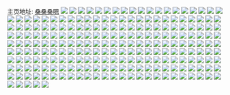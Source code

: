 主页地址: [桑桑桑嗯](https://weibo.com/u/2394932644) 
![](https://wx4.sinaimg.cn/mw2000/8ebfc5a4ly1h9pppydktlj21gj2ldkjm.jpg) 
![](https://wx4.sinaimg.cn/mw2000/8ebfc5a4ly1h9pprewtpmj21vk35se84.jpg) 
![](https://wx4.sinaimg.cn/mw2000/8ebfc5a4ly1h9ppp7p65nj20wg1lytz7.jpg) 
![](https://wx4.sinaimg.cn/mw2000/8ebfc5a4ly1h9ppppov9dj23402c04qr.jpg) 
![](https://wx4.sinaimg.cn/mw2000/8ebfc5a4ly1h9pps98f9jj22722xf7wj.jpg) 
![](https://wx4.sinaimg.cn/mw2000/8ebfc5a4ly1h842lu6xadj22c0340u0y.jpg) 
![](https://wx4.sinaimg.cn/mw2000/8ebfc5a4ly1h78uytctgqj20wg175k0d.jpg) 
![](https://wx4.sinaimg.cn/mw2000/8ebfc5a4ly1h71iwyk07gj20wi0sc75h.jpg) 
![](https://wx4.sinaimg.cn/mw2000/8ebfc5a4ly1h5uafn3g6xj233z33ze85.jpg) 
![](https://wx4.sinaimg.cn/mw2000/8ebfc5a4ly1h5j49py23aj20j60j6q4t.jpg) 
![](https://wx4.sinaimg.cn/mw2000/8ebfc5a4ly1h4tnxdcd0pj23402c0u0y.jpg) 
![](https://wx4.sinaimg.cn/mw2000/8ebfc5a4ly1h4fsj21aldj20j60j6t9p.jpg) 
![](https://wx4.sinaimg.cn/mw2000/8ebfc5a4ly1h462l0e7bmj21hc0u0dt9.jpg) 
![](https://wx4.sinaimg.cn/mw2000/8ebfc5a4ly1h3zzl1fcx4j20j60j6q4t.jpg) 
![](https://wx4.sinaimg.cn/mw2000/8ebfc5a4ly1h3zzl1ocnoj205i04dwec.jpg) 
![](https://wx4.sinaimg.cn/mw2000/8ebfc5a4ly1h3n78tvyhxj20rs0apwfk.jpg) 
![](https://wx4.sinaimg.cn/mw2000/8ebfc5a4ly1h3jjii2uuwj23401r0qv5.jpg) 
![](https://wx4.sinaimg.cn/mw2000/8ebfc5a4ly1h3csne0jmmj22c03407wi.jpg) 
![](https://wx4.sinaimg.cn/mw2000/8ebfc5a4ly1h31xo7henfj20u014010w.jpg) 
![](https://wx4.sinaimg.cn/mw2000/8ebfc5a4ly1h2yu9i4cmjj21sq1sqb29.jpg) 
![](https://wx4.sinaimg.cn/mw2000/8ebfc5a4ly1h2yu9duxivj22c02c0x6p.jpg) 
![](https://wx4.sinaimg.cn/mw2000/8ebfc5a4ly1h2o0xsgfezj21o01o0kfu.jpg) 
![](https://wx4.sinaimg.cn/mw2000/8ebfc5a4ly1h2kt2uaa4fj22bz340u0x.jpg) 
![](https://wx4.sinaimg.cn/mw2000/8ebfc5a4ly1h2kt2wb5prj22da35se81.jpg) 
![](https://wx4.sinaimg.cn/mw2000/8ebfc5a4ly1h2kt2vh264j22c0341qv5.jpg) 
![](https://wx4.sinaimg.cn/mw2000/8ebfc5a4ly1h2gbyqv990j21kw1kw467.jpg) 
![](https://wx4.sinaimg.cn/mw2000/8ebfc5a4ly1h2cfoymo3fj21o02yo1kz.jpg) 
![](https://wx4.sinaimg.cn/mw2000/8ebfc5a4ly1h2cfol8jjbj20xc1k91kx.jpg) 
![](https://wx4.sinaimg.cn/mw2000/8ebfc5a4ly1h2cfp8tv11j21o02yo1kz.jpg) 
![](https://wx4.sinaimg.cn/mw2000/8ebfc5a4ly1h2cfoi76k1j215o1aw1kx.jpg) 
![](https://wx4.sinaimg.cn/mw2000/8ebfc5a4ly1h2cfp9c62lj20e40ita9v.jpg) 
![](https://wx4.sinaimg.cn/mw2000/8ebfc5a4ly1h2cfoocfxuj215o1aw1kx.jpg) 
![](https://wx4.sinaimg.cn/mw2000/8ebfc5a4ly1h23fhvyopoj21ww2jxanj.jpg) 
![](https://wx4.sinaimg.cn/mw2000/8ebfc5a4ly1h23fhv1l05j21ww1fvaiu.jpg) 
![](https://wx4.sinaimg.cn/mw2000/8ebfc5a4ly1h23fhsrb4aj21ww1g2jys.jpg) 
![](https://wx4.sinaimg.cn/mw2000/8ebfc5a4ly1h23fhukge3j21kw1kwn7h.jpg) 
![](https://wx4.sinaimg.cn/mw2000/8ebfc5a4ly1h23fhu0corj21kw1kwtk9.jpg) 
![](https://wx4.sinaimg.cn/mw2000/8ebfc5a4ly1h23fhtj82bj21kw1kwnbl.jpg) 
![](https://wx4.sinaimg.cn/mw2000/8ebfc5a4ly1h1xmvdcwz2j215o1axkgx.jpg) 
![](https://wx4.sinaimg.cn/mw2000/8ebfc5a4ly1h1iy3dr7oqj20px0sg0vy.jpg) 
![](https://wx4.sinaimg.cn/mw2000/8ebfc5a4ly1h1iy3dzemqj20jm13f3zi.jpg) 
![](https://wx4.sinaimg.cn/mw2000/8ebfc5a4ly1h1iy3diz8xj20mv05274e.jpg) 
![](https://wx4.sinaimg.cn/mw2000/8ebfc5a4ly1h1c1p1l4z0j22yo1o0hdt.jpg) 
![](https://wx4.sinaimg.cn/mw2000/8ebfc5a4ly1h1c1p22lmzj20n00cyace.jpg) 
![](https://wx4.sinaimg.cn/mw2000/8ebfc5a4ly1h1c1p44u3mj22yo1o0kjl.jpg) 
![](https://wx4.sinaimg.cn/mw2000/8ebfc5a4ly1h1c1p5xticj22yo1o0kjl.jpg) 
![](https://wx4.sinaimg.cn/mw2000/8ebfc5a4ly1h1au641upij23402c0x6p.jpg) 
![](https://wx4.sinaimg.cn/mw2000/8ebfc5a4ly1h1au62dpafj23402c0x6p.jpg) 
![](https://wx4.sinaimg.cn/mw2000/8ebfc5a4ly1h1au671ix9j23402c0qv6.jpg) 
![](https://wx4.sinaimg.cn/mw2000/8ebfc5a4ly1h1au6a8f0zj23402c07wj.jpg) 
![](https://wx4.sinaimg.cn/mw2000/8ebfc5a4ly1h1753oe4ffj213r0tu7h4.jpg) 
![](https://wx4.sinaimg.cn/mw2000/8ebfc5a4ly1h13bvmz7k2j20sr0exwge.jpg) 
![](https://wx4.sinaimg.cn/mw2000/8ebfc5a4ly1h13bvn7gp9j20n00gcmyy.jpg) 
![](https://wx4.sinaimg.cn/mw2000/8ebfc5a4ly1h0vak16khdj20n005naao.jpg) 
![](https://wx4.sinaimg.cn/mw2000/8ebfc5a4ly1h0tikdnda5j21in20u7wi.jpg) 
![](https://wx4.sinaimg.cn/mw2000/8ebfc5a4ly1h0t57ta9cdj20mz0dstbk.jpg) 
![](https://wx4.sinaimg.cn/mw2000/8ebfc5a4ly1h0r9df9ybej20js0l9mzb.jpg) 
![](https://wx4.sinaimg.cn/mw2000/8ebfc5a4ly1h0on1xzxbdj20j60j60v7.jpg) 
![](https://wx4.sinaimg.cn/mw2000/8ebfc5a4ly1h0oewuxqjhj22c02c0qv6.jpg) 
![](https://wx4.sinaimg.cn/mw2000/8ebfc5a4ly1gz6hzc0v1lj215o1ck7wh.jpg) 
![](https://wx4.sinaimg.cn/mw2000/8ebfc5a4ly1gz6hzfmyxwj215o1ck7wh.jpg) 
![](https://wx4.sinaimg.cn/mw2000/8ebfc5a4ly1gz6hzjucxvj215o1ck7wh.jpg) 
![](https://wx4.sinaimg.cn/mw2000/8ebfc5a4ly1gyjg9aqx0rj204s04gt8k.jpg) 
![](https://wx4.sinaimg.cn/mw2000/8ebfc5a4ly1gxihkbddwcj20n01dstvk.jpg) 
![](https://wx4.sinaimg.cn/mw2000/8ebfc5a4ly1gx2bbdhu3fj22c02c0hdu.jpg) 
![](https://wx4.sinaimg.cn/mw2000/8ebfc5a4ly1gwwdwafjk7j23402c0hdu.jpg) 
![](https://wx4.sinaimg.cn/mw2000/8ebfc5a4ly1gwwdweqalyj22c0340b2a.jpg) 
![](https://wx4.sinaimg.cn/mw2000/002C4TnSly1gvqtlq1n3gj60u91hs1kx02.jpg) 
![](https://wx4.sinaimg.cn/mw2000/002C4TnSly1gu9p128oz7j62io1w0qv502.jpg) 
![](https://wx4.sinaimg.cn/mw2000/002C4TnSly1gu68l0ngy9j61dc0ww7dg02.jpg) 
![](https://wx4.sinaimg.cn/mw2000/8ebfc5a4ly1gu68l3i8jdj22c0340x6p.jpg) 
![](https://wx4.sinaimg.cn/mw2000/002C4TnSly1gu68l122y2j61dc0wwgtr02.jpg) 
![](https://wx4.sinaimg.cn/mw2000/002C4TnSly1gu68l3tmvyj60u014041702.jpg) 
![](https://wx4.sinaimg.cn/mw2000/002C4TnSly1gu68l446c9j618t0ug43u02.jpg) 
![](https://wx4.sinaimg.cn/mw2000/002C4TnSly1gu68l00b4bj60xc1wo1kx02.jpg) 
![](https://wx4.sinaimg.cn/mw2000/8ebfc5a4ly1gt6urwc6ibj2340340kjo.jpg) 
![](https://wx4.sinaimg.cn/mw2000/8ebfc5a4ly1gt6urko76jj2340340x6r.jpg) 
![](https://wx4.sinaimg.cn/mw2000/8ebfc5a4ly1gt6us3d1eoj22v825fb2a.jpg) 
![](https://wx4.sinaimg.cn/mw2000/8ebfc5a4ly1gt6usdtfdtj23402c0e84.jpg) 
![](https://wx4.sinaimg.cn/mw2000/8ebfc5a4ly1gt6ur4b1adj21do0tytny.jpg) 
![](https://wx4.sinaimg.cn/mw2000/8ebfc5a4ly1gt6urxdyxij21400u0k1m.jpg) 
![](https://wx4.sinaimg.cn/mw2000/8ebfc5a4ly1gt6utjhkdzj23402bzhdw.jpg) 
![](https://wx4.sinaimg.cn/mw2000/8ebfc5a4ly1gt6ut7kj5uj23402c07wj.jpg) 
![](https://wx4.sinaimg.cn/mw2000/8ebfc5a4ly1gt6uug3163j23402fye83.jpg) 
![](https://wx4.sinaimg.cn/mw2000/8ebfc5a4ly1gt6ut0tm06j23402c07wk.jpg) 
![](https://wx4.sinaimg.cn/mw2000/8ebfc5a4ly1gt6ur72vl7j222o341u0x.jpg) 
![](https://wx4.sinaimg.cn/mw2000/8ebfc5a4ly1gt6usq9bb2j23402c0kjn.jpg) 
![](https://wx4.sinaimg.cn/mw2000/8ebfc5a4ly1gqg37qmmv1j21r03401en.jpg) 
![](https://wx4.sinaimg.cn/mw2000/8ebfc5a4ly1gqg37strdrj21r0340nm5.jpg) 
![](https://wx4.sinaimg.cn/mw2000/8ebfc5a4ly1gqg37utgycj23401r07u5.jpg) 
![](https://wx4.sinaimg.cn/mw2000/8ebfc5a4ly1gqg37zsluqj21r0340axs.jpg) 
![](https://wx4.sinaimg.cn/mw2000/8ebfc5a4ly1gqg3825c00j21r0340azi.jpg) 
![](https://wx4.sinaimg.cn/mw2000/8ebfc5a4ly1gqg37xa1j5j21r0340hdt.jpg) 
![](https://wx4.sinaimg.cn/mw2000/8ebfc5a4ly1gqes3pergnj21s435s4r0.jpg) 
![](https://wx4.sinaimg.cn/mw2000/8ebfc5a4ly1gqes3xjk6tj21s435snpo.jpg) 
![](https://wx4.sinaimg.cn/mw2000/8ebfc5a4ly1gqes3efjdhj21s435s7ws.jpg) 
![](https://wx4.sinaimg.cn/mw2000/8ebfc5a4ly1gqersk1gk4j21s335she1.jpg) 
![](https://wx4.sinaimg.cn/mw2000/8ebfc5a4ly1gqersmtk0qj21r43407wi.jpg) 
![](https://wx4.sinaimg.cn/mw2000/8ebfc5a4ly1gqes40qlumj21s435s1l4.jpg) 
![](https://wx4.sinaimg.cn/mw2000/8ebfc5a4ly1gqes41w0j9j20n012wqv5.jpg) 
![](https://wx4.sinaimg.cn/mw2000/8ebfc5a4ly1gqes45on2uj21s435sx6w.jpg) 
![](https://wx4.sinaimg.cn/mw2000/8ebfc5a4ly1gqes46eqlfj20n00py7dh.jpg) 
![](https://wx4.sinaimg.cn/mw2000/8ebfc5a4ly1gq5nfjo9w0j21400u0n6l.jpg) 
![](https://wx4.sinaimg.cn/mw2000/8ebfc5a4ly1gq5nfk6cm7j21400u0alh.jpg) 
![](https://wx4.sinaimg.cn/mw2000/8ebfc5a4ly1gq14nemnjyj22801o0x6p.jpg) 
![](https://wx4.sinaimg.cn/mw2000/8ebfc5a4ly1gmlg6t2r5pj20u0140gyq.jpg) 
![](https://wx4.sinaimg.cn/mw2000/8ebfc5a4ly1gmlg6ugwi2j20u0140gys.jpg) 
![](https://wx4.sinaimg.cn/mw2000/8ebfc5a4ly1gkr4nivvg2j21400u0n3o.jpg) 
![](https://wx4.sinaimg.cn/mw2000/8ebfc5a4gy1gko1cyrc8oj20n00wrgya.jpg) 
![](https://wx4.sinaimg.cn/mw2000/8ebfc5a4gy1gko1cxv5urj20n00lftde.jpg) 
![](https://wx4.sinaimg.cn/mw2000/8ebfc5a4gy1gko1czssbfj20n00wvtnb.jpg) 
![](https://wx4.sinaimg.cn/mw2000/8ebfc5a4ly1gkgzqd363zj20u00u0wkw.jpg) 
![](https://wx4.sinaimg.cn/mw2000/8ebfc5a4ly1gkgzqeqxp8j20u00u0h0e.jpg) 
![](https://wx4.sinaimg.cn/mw2000/8ebfc5a4ly1gkgzqfilimj20u00u0dud.jpg) 
![](https://wx4.sinaimg.cn/mw2000/8ebfc5a4ly1gkgzqdsb5aj20u0140nda.jpg) 
![](https://wx4.sinaimg.cn/mw2000/8ebfc5a4gy1gjlumopvk3j20r20r2jta.jpg) 
![](https://wx4.sinaimg.cn/mw2000/8ebfc5a4ly1gixfb9v05ej20j60j6409.jpg) 
![](https://wx4.sinaimg.cn/mw2000/8ebfc5a4gy1ghrbuw9i6zj22c02c0npd.jpg) 
![](https://wx4.sinaimg.cn/mw2000/8ebfc5a4gy1ghm7hvaxccj20j60iyaav.jpg) 
![](https://wx4.sinaimg.cn/mw2000/8ebfc5a4gy1ghjvijkonlj21ho1zk1ky.jpg) 
![](https://wx4.sinaimg.cn/mw2000/8ebfc5a4gy1ghjvigncrgj21ho1zk1ky.jpg) 
![](https://wx4.sinaimg.cn/mw2000/8ebfc5a4gy1ghjvimejezj21ho1zk1ky.jpg) 
![](https://wx4.sinaimg.cn/mw2000/8ebfc5a4gy1ghjvipm3hrj21ho1zk7wi.jpg) 
![](https://wx4.sinaimg.cn/mw2000/8ebfc5a4ly1ggk063l3t8j23402c0hdt.jpg) 
![](https://wx4.sinaimg.cn/mw2000/8ebfc5a4gy1gg9zvi8zszj20mp0cltaa.jpg) 
![](https://wx4.sinaimg.cn/mw2000/8ebfc5a4gy1gg1hoi32u4j22c02c01kz.jpg) 
![](https://wx4.sinaimg.cn/mw2000/8ebfc5a4gy1gfu2auc4tjj21mj1gwtei.jpg) 
![](https://wx4.sinaimg.cn/mw2000/8ebfc5a4gy1gfu2a0z1kbj21ee11tn81.jpg) 
![](https://wx4.sinaimg.cn/mw2000/8ebfc5a4gy1gfu2adgozzj23402c0kjo.jpg) 
![](https://wx4.sinaimg.cn/mw2000/8ebfc5a4gy1gfu2ajt5vxj23402c0npg.jpg) 
![](https://wx4.sinaimg.cn/mw2000/8ebfc5a4gy1gfu2amohaoj22c02c04qp.jpg) 
![](https://wx4.sinaimg.cn/mw2000/8ebfc5a4gy1gfu2a5szc7j22c0340b2a.jpg) 
![](https://wx4.sinaimg.cn/mw2000/8ebfc5a4ly1gf3notl4k6j20an0aowev.jpg) 
![](https://wx4.sinaimg.cn/mw2000/8ebfc5a4gy1gf13nogxp9j22c02c0kjm.jpg) 
![](https://wx4.sinaimg.cn/mw2000/8ebfc5a4gy1geek03udlhj22c02x0b2a.jpg) 
![](https://wx4.sinaimg.cn/mw2000/8ebfc5a4gy1geek00qsokj21o0280npd.jpg) 
![](https://wx4.sinaimg.cn/mw2000/8ebfc5a4gy1geejzx59soj22c03404qp.jpg) 
![](https://wx4.sinaimg.cn/mw2000/8ebfc5a4gy1geek0dy7u3j22c02c0b29.jpg) 
![](https://wx4.sinaimg.cn/mw2000/8ebfc5a4gy1geek0bd2w6j20n01dsu10.jpg) 
![](https://wx4.sinaimg.cn/mw2000/8ebfc5a4gy1geek0ii0zyj22c0340npd.jpg) 
![](https://wx4.sinaimg.cn/mw2000/8ebfc5a4gy1geek0mungxj21o0280hdu.jpg) 
![](https://wx4.sinaimg.cn/mw2000/8ebfc5a4gy1geek0f4z3tj20ku0rs7d7.jpg) 
![](https://wx4.sinaimg.cn/mw2000/8ebfc5a4gy1geek0pcm98j21o0280hdt.jpg) 
![](https://wx4.sinaimg.cn/mw2000/8ebfc5a4gy1geecglaywyj23402c0x6p.jpg) 
![](https://wx4.sinaimg.cn/mw2000/8ebfc5a4gy1geecgn1m6cj20n00i7dl8.jpg) 
![](https://wx4.sinaimg.cn/mw2000/8ebfc5a4gy1gedbhkxltdj228u308b2c.jpg) 
![](https://wx4.sinaimg.cn/mw2000/8ebfc5a4gy1gedbhcmuszj23402c0b2a.jpg) 
![](https://wx4.sinaimg.cn/mw2000/8ebfc5a4gy1gedbhnbnfoj21o0280e81.jpg) 
![](https://wx4.sinaimg.cn/mw2000/8ebfc5a4gy1gedbi47oyzj21o0280b2a.jpg) 
![](https://wx4.sinaimg.cn/mw2000/8ebfc5a4gy1gedbirs9ofj23402c0hdw.jpg) 
![](https://wx4.sinaimg.cn/mw2000/8ebfc5a4gy1gedbivbh08j22c02c0b2a.jpg) 
![](https://wx4.sinaimg.cn/mw2000/8ebfc5a4gy1gedbiy4espj22c02c0x6p.jpg) 
![](https://wx4.sinaimg.cn/mw2000/8ebfc5a4gy1ge2wlg19ulj22c02c04qr.jpg) 
![](https://wx4.sinaimg.cn/mw2000/8ebfc5a4ly1gds9b7we9zj20n00xeq60.jpg) 
![](https://wx4.sinaimg.cn/mw2000/8ebfc5a4ly1gdfoolkfeyj20u00u0tnz.jpg) 
![](https://wx4.sinaimg.cn/mw2000/8ebfc5a4ly1gdfoomd1apj20u00u0qbc.jpg) 
![](https://wx4.sinaimg.cn/mw2000/8ebfc5a4ly1gdfoonyfecj20u00u0akx.jpg) 
![](https://wx4.sinaimg.cn/mw2000/8ebfc5a4ly1gdfookp77yj20u00u0dse.jpg) 
![](https://wx4.sinaimg.cn/mw2000/8ebfc5a4ly1gdfoosd59lj20u00u07eh.jpg) 
![](https://wx4.sinaimg.cn/mw2000/8ebfc5a4ly1gdfoon55o9j20u00u0n72.jpg) 
![](https://wx4.sinaimg.cn/mw2000/8ebfc5a4ly1gdfooov4l4j20u00u0k0p.jpg) 
![](https://wx4.sinaimg.cn/mw2000/8ebfc5a4ly1gdfooq4p80j20u00u0qb3.jpg) 
![](https://wx4.sinaimg.cn/mw2000/8ebfc5a4ly1gdfoory9rgj21400u0tka.jpg) 
![](https://wx4.sinaimg.cn/mw2000/8ebfc5a4ly1gdfoosp1ogj20ql0n0ac2.jpg) 
![](https://wx4.sinaimg.cn/mw2000/8ebfc5a4ly1gdfoojhqlzj20u00u0qf0.jpg) 
![](https://wx4.sinaimg.cn/mw2000/8ebfc5a4gy1gd7sem5h1kj20u00u0jub.jpg) 
![](https://wx4.sinaimg.cn/mw2000/8ebfc5a4gy1gd5ei1ge34j22c02c04qr.jpg) 
![](https://wx4.sinaimg.cn/mw2000/8ebfc5a4gy1gd5ei65ydmj22c02brnpe.jpg) 
![](https://wx4.sinaimg.cn/mw2000/8ebfc5a4gy1gd5ehvawnpj22c02c04qs.jpg) 
![](https://wx4.sinaimg.cn/mw2000/8ebfc5a4gy1gd5eic54vzj22c02brqv7.jpg) 
![](https://wx4.sinaimg.cn/mw2000/8ebfc5a4gy1gd5eifwc2sj22c02c0u0y.jpg) 
![](https://wx4.sinaimg.cn/mw2000/8ebfc5a4gy1gd4b6hxhrgj20u01p246f.jpg) 
![](https://wx4.sinaimg.cn/mw2000/8ebfc5a4gy1gd3mlmk7dcj22c02c01l0.jpg) 
![](https://wx4.sinaimg.cn/mw2000/8ebfc5a4gy1gczp39cyhtj20im0aw75w.jpg) 
![](https://wx4.sinaimg.cn/mw2000/8ebfc5a4ly1gcyepvcjdvj20u00u0wp6.jpg) 
![](https://wx4.sinaimg.cn/mw2000/8ebfc5a4ly1gcyept33r3j20u00u07el.jpg) 
![](https://wx4.sinaimg.cn/mw2000/8ebfc5a4gy1gconz396sij20n00zo79q.jpg) 
![](https://wx4.sinaimg.cn/mw2000/8ebfc5a4gy1gcjdt81ht5j22c02c07vo.jpg) 
![](https://wx4.sinaimg.cn/mw2000/8ebfc5a4gy1gcjdrwww6mj20bc0bc3yr.jpg) 
![](https://wx4.sinaimg.cn/mw2000/8ebfc5a4gy1gch6k6li9pj21ow1ow7wh.jpg) 
![](https://wx4.sinaimg.cn/mw2000/8ebfc5a4gy1gceqh6iwfdj223o2uanpf.jpg) 
![](https://wx4.sinaimg.cn/mw2000/8ebfc5a4gy1gceqjbj28mj22c0340qv7.jpg) 
![](https://wx4.sinaimg.cn/mw2000/8ebfc5a4gy1gceqidy6qtj223y2uinpf.jpg) 
![](https://wx4.sinaimg.cn/mw2000/8ebfc5a4gy1gceqhz9t77j21sc2dsx6p.jpg) 
![](https://wx4.sinaimg.cn/mw2000/8ebfc5a4gy1gceqhosg5nj22c02bre82.jpg) 
![](https://wx4.sinaimg.cn/mw2000/8ebfc5a4gy1gceqgxdlwej22c02c0u0x.jpg) 
![](https://wx4.sinaimg.cn/mw2000/8ebfc5a4gy1gceqi5k43xj22c02c07wi.jpg) 
![](https://wx4.sinaimg.cn/mw2000/8ebfc5a4gy1gceqhbhixaj22c02c0npd.jpg) 
![](https://wx4.sinaimg.cn/mw2000/8ebfc5a4gy1gc952dgxubj22c0340hdt.jpg) 
![](https://wx4.sinaimg.cn/mw2000/8ebfc5a4gy1gc952029fsj20u00u0gnd.jpg) 
![](https://wx4.sinaimg.cn/mw2000/8ebfc5a4gy1gc0mlq1mkrj22c02c0kjm.jpg) 
![](https://wx4.sinaimg.cn/mw2000/8ebfc5a4gy1gbzctzfo99j20n01ds4qq.jpg) 
![](https://wx4.sinaimg.cn/mw2000/8ebfc5a4gy1gbzctzv6ywj213y0u0n3p.jpg) 
![](https://wx4.sinaimg.cn/mw2000/8ebfc5a4gy1gbzc9lzk5qj20n00n0aa5.jpg) 
![](https://wx4.sinaimg.cn/mw2000/8ebfc5a4gy1gbxgkfo5i0j21940u0796.jpg) 
![](https://wx4.sinaimg.cn/mw2000/8ebfc5a4gy1gblpnf9hf8j21o01o0qv5.jpg) 
![](https://wx4.sinaimg.cn/mw2000/8ebfc5a4gy1gblpni2qg8j21o01o0qv5.jpg) 
![](https://wx4.sinaimg.cn/mw2000/8ebfc5a4gy1gblpnbx2wnj21o01o0npd.jpg) 
![](https://wx4.sinaimg.cn/mw2000/8ebfc5a4gy1gblpn26hv4j21o01o0qv5.jpg) 
![](https://wx4.sinaimg.cn/mw2000/8ebfc5a4gy1gblpnkdnnlj21o01o0qv5.jpg) 
![](https://wx4.sinaimg.cn/mw2000/8ebfc5a4gy1gblpn6zapdj21o01o0npd.jpg) 
![](https://wx4.sinaimg.cn/mw2000/8ebfc5a4gy1gblpn9n2wzj21o01o0npd.jpg) 
![](https://wx4.sinaimg.cn/mw2000/8ebfc5a4gy1gblpnlc9dtj20n00qln51.jpg) 
![](https://wx4.sinaimg.cn/mw2000/8ebfc5a4gy1gblpn46bv6j21o01o0npd.jpg) 
![](https://wx4.sinaimg.cn/mw2000/8ebfc5a4gy1gblpnkwgr4j20n00ouaf5.jpg) 
![](https://wx4.sinaimg.cn/mw2000/8ebfc5a4gy1gblc17lc33j20hs0htdh7.jpg) 
![](https://wx4.sinaimg.cn/mw2000/8ebfc5a4gy1gb1smtdpfij22c0340e83.jpg) 
![](https://wx4.sinaimg.cn/mw2000/8ebfc5a4gy1gavbe3dsxej20qo0qo0tr.jpg) 
![](https://wx4.sinaimg.cn/mw2000/8ebfc5a4gy1g75bd0rf15j22c02c0e82.jpg) 
![](https://wx4.sinaimg.cn/mw2000/8ebfc5a4gy1g75bd4lh0aj22c02br1kx.jpg) 
![](https://wx4.sinaimg.cn/mw2000/8ebfc5a4gy1g75bd2fyzxj22c02c07wi.jpg) 
![](https://wx4.sinaimg.cn/mw2000/8ebfc5a4gy1g75bcvh51rj22c02c0e81.jpg) 
![](https://wx4.sinaimg.cn/mw2000/8ebfc5a4gy1g75bd3cvwoj21w01w0h6x.jpg) 
![](https://wx4.sinaimg.cn/mw2000/8ebfc5a4gy1g75bd5qjf1j22c02c0e81.jpg) 
![](https://wx4.sinaimg.cn/mw2000/8ebfc5a4gy1g75bcxtvosj22c02c07wh.jpg) 
![](https://wx4.sinaimg.cn/mw2000/8ebfc5a4gy1g75bcwnefyj22c02c04qp.jpg) 
![](https://wx4.sinaimg.cn/mw2000/8ebfc5a4gy1g75bcz0d75j22c02c07wh.jpg) 
![](https://wx4.sinaimg.cn/mw2000/8ebfc5a4ly1fs0mkluqvbj20ku133dqm.jpg) 
![](https://wx4.sinaimg.cn/mw2000/8ebfc5a4ly1fs0mkmy7lsj20ku1ork72.jpg) 
![](https://wx4.sinaimg.cn/mw2000/8ebfc5a4ly1frzj2q64xdj20k00zkwpi.jpg) 
![](https://wx4.sinaimg.cn/mw2000/8ebfc5a4ly1frzj2rofudj20qo0qojxx.jpg) 
![](https://wx4.sinaimg.cn/mw2000/8ebfc5a4ly1frzj2sepx8j20zk0qotey.jpg) 
![](https://wx4.sinaimg.cn/mw2000/8ebfc5a4ly1froy5lq5uwj20qo0zkgvq.jpg) 
![](https://wx4.sinaimg.cn/mw2000/8ebfc5a4gy1frkfzqli1nj20k00zk78i.jpg) 
